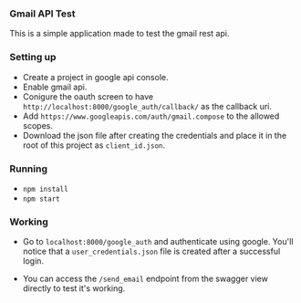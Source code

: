 ### Gmail API Test
This is a simple application made to test the gmail rest api.

### Setting up

- Create a project in google api console.
- Enable gmail api.
- Conigure the oauth screen to have `http://localhost:8000/google_auth/callback/` as the callback uri.
- Add `https://www.googleapis.com/auth/gmail.compose` to the allowed scopes.
- Download the json file after creating the credentials and place it in the root of this project as `client_id.json`.

### Running

- `npm install`
- `npm start`

### Working

- Go to `localhost:8000/google_auth` and authenticate using google. You'll notice that a `user_credentials.json` file is created after a successful login.

- You can access the `/send_email` endpoint from the swagger view directly to test it's working.
